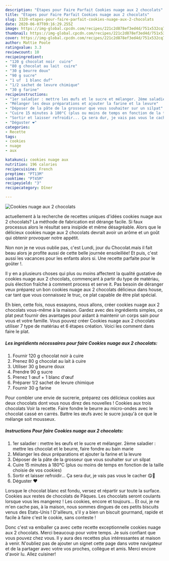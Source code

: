 ```yaml
---
description: "Étapes pour Faire Parfait Cookies nuage aux 2 chocolats"
title: "Étapes pour Faire Parfait Cookies nuage aux 2 chocolats"
slug: 3320-etapes-pour-faire-parfait-cookies-nuage-aux-2-chocolats
date: 2020-06-07T09:16:29.255Z
image: https://img-global.cpcdn.com/recipes/221c2d878ef3ed4d/751x532cq70/cookies-nuage-aux-2-chocolats-photo-principale-de-la-recette.jpg
thumbnail: https://img-global.cpcdn.com/recipes/221c2d878ef3ed4d/751x532cq70/cookies-nuage-aux-2-chocolats-photo-principale-de-la-recette.jpg
cover: https://img-global.cpcdn.com/recipes/221c2d878ef3ed4d/751x532cq70/cookies-nuage-aux-2-chocolats-photo-principale-de-la-recette.jpg
author: Mattie Poole
ratingvalue: 3.3
reviewcount: 10
recipeingredient:
- "120 g chocolat noir  cuire"
- "80 g chocolat au lait  cuire"
- "30 g beurre doux"
- "90 g sucre"
- "1 uf  1 blanc duf"
- "1/2 sachet de levure chimique"
- "30 g farine"
recipeinstructions:
- "1er saladier : mettre les œufs et le sucre et mélanger. 2ème saladier : mettre les chocolat et le beurre, faire fondre au bain marie"
- "Mélanger les deux préparations et ajouter la farine et la levure"
- "Déposer de la pâte de la grosseur que vous souhaiter sur un silpat"
- "Cuire 15 minutes à 180°C (plus ou moins de temps en fonction de la taille choisie de vos cookies)"
- "Sortir et laisser refroidir... Ça sera dur, je vais pas vous le cacher 😋🤤"
- "Déguster ❤️"
categories:
- Recette
tags:
- cookies
- nuage
- aux

katakunci: cookies nuage aux 
nutrition: 196 calories
recipecuisine: French
preptime: "PT13M"
cooktime: "PT45M"
recipeyield: "3"
recipecategory: Dîner

---
```



![Cookies nuage aux 2 chocolats](https://img-global.cpcdn.com/recipes/221c2d878ef3ed4d/751x532cq70/cookies-nuage-aux-2-chocolats-photo-principale-de-la-recette.jpg)

actuellement à la recherche de recettes uniques d'idées cookies nuage aux 2 chocolats? La méthode de fabrication est dérange facile. Si faux processus alors le résultat sera insipide et même désagréable. Alors que le délicieux cookies nuage aux 2 chocolats devrait avoir un arôme et un goût qui obtenir provoquer notre appétit.

Non non je ne vous oublie pas, c&#39;est Lundi, jour du Chocolat.mais il fait beau alors je profite aussi de cette belle journée ensoleillée! Et puis, c&#39;est aussi les vacances pour les enfants alors si. Une recette parfaite pour le goûter !.

Il y en a plusieurs choses qui plus ou moins affectent la qualité gustative de cookies nuage aux 2 chocolats, commençant à partir du type de matériau, puis élection fraîche à comment process et serve it. Pas besoin de déranger veux préparez un bon cookies nuage aux 2 chocolats délicieux dans house, car tant que vous connaissez le truc, ce plat capable de être plat spécial.


Eh bien, cette fois, nous essayons, nous allons, créer cookies nuage aux 2 chocolats vous-même à la maison. Gardez avec des ingrédients simples, ce plat peut fournir des avantages pour aidant à maintenir un corps sain pour vous et votre famille. Vous pouvez créer Cookies nuage aux 2 chocolats utiliser 7 type de matériau et 6 étapes création. Voici les comment dans faire le plat.

<!--inarticleads1-->

##### Les ingrédients nécessaires pour faire Cookies nuage aux 2 chocolats:

1. Fournir 120 g chocolat noir à cuire
1. Prenez 80 g chocolat au lait à cuire
1. Utiliser 30 g beurre doux
1. Prendre 90 g sucre
1. Prenez 1 œuf + 1 blanc d&#39;œuf
1. Préparer 1/2 sachet de levure chimique
1. Fournir 30 g farine


Pour combler une envie de sucrerie, préparez ces délicieux cookies aux deux chocolats dont vous nous direz des nouvelles ! Cookies aux trois chocolats Voir la recette. Faire fondre le beurre au micro-ondes avec le chocolat cassé en carrés. Battre les œufs avec le sucre jusqu&#39;à ce que le mélange soit mousseux. 

<!--inarticleads2-->

##### Instructions Pour faire Cookies nuage aux 2 chocolats:

1. 1er saladier : mettre les œufs et le sucre et mélanger. 2ème saladier : mettre les chocolat et le beurre, faire fondre au bain marie
1. Mélanger les deux préparations et ajouter la farine et la levure
1. Déposer de la pâte de la grosseur que vous souhaiter sur un silpat
1. Cuire 15 minutes à 180°C (plus ou moins de temps en fonction de la taille choisie de vos cookies)
1. Sortir et laisser refroidir... Ça sera dur, je vais pas vous le cacher 😋🤤
1. Déguster ❤️


Lorsque le chocolat blanc est fondu, versez et répartir sur toute la surface. Cookies aux restes de chocolats de Pâques. Les chocolats seront coulants lorsque vous les mangerez ! Les cookies, encore et toujours… Et oui, je ne m&#39;en cache pas, à la maison, nous sommes dingues de ces petits biscuits venus des Etats-Unis ! D&#39;ailleurs, s&#39;il y a bien un biscuit gourmand, rapide et facile à faire c&#39;est le cookie, sans conteste ! 


Donc c'est va emballer ça avec cette recette exceptionnelle cookies nuage aux 2 chocolats. Merci beaucoup pour votre temps. Je suis confiant que vous pouvez chez vous. Il y aura des recettes plus  intéressantes at maison à venir. N'oubliez pas de ajouter un signet cette page dans votre navigateur et de la partager avec votre vos proches, collègue et amis. Merci encore d'avoir lu. Allez cuisiner!
